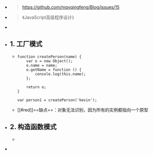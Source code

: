 - > https://github.com/mqyqingfeng/Blog/issues/15
- > 《JavaScript高级程序设计》
-
- ## 1. 工厂模式
	- ```
	  function createPerson(name) {
	      var o = new Object();
	      o.name = name;
	      o.getName = function () {
	          console.log(this.name);
	      };
	  
	      return o;
	  }
	  
	  var person1 = createPerson('kevin');
	  ```
	- [[#red]]==缺点==：对象无法识别，因为所有的实例都指向一个原型
- ## 2. 构造函数模式
	- ```
	  ```
-